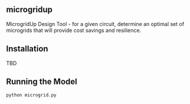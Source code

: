 ## microgridup

MicrogridUp Design Tool - for a given circuit, determine an optimal set of microgrids that will provide cost savings and resilience.

## Installation

TBD

## Running the Model

`python microgrid.py`
